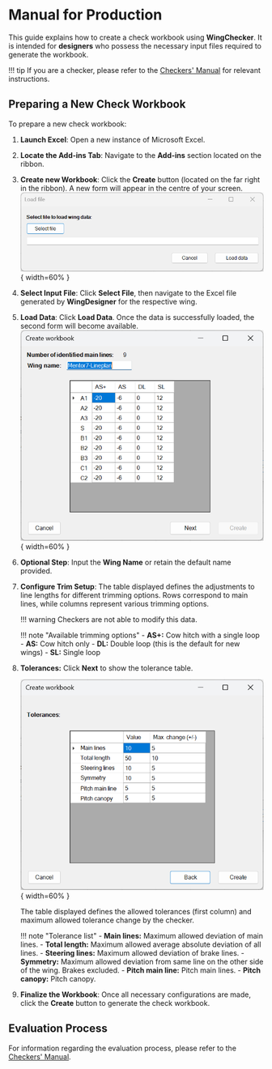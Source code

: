 # Manual for Production

This guide explains how to create a check workbook using **WingChecker**. It is intended for **designers** who possess the necessary input files required to generate the workbook.

!!! tip
    If you are a checker, please refer to the [Checkers' Manual](manual.md) for relevant instructions.

## Preparing a New Check Workbook

To prepare a new check workbook:

1. **Launch Excel**: Open a new instance of Microsoft Excel.
2. **Locate the Add-ins Tab**: Navigate to the **Add-ins** section located on the ribbon.
3. **Create new Workbook**: Click the **Create** button (located on the far right in the ribbon). A new form will appear in the centre of your screen.  
   ![Workbook Creation Form](../images/load_file.png){ width=60% }
4. **Select Input File**: Click **Select File**, then navigate to the Excel file generated by **WingDesigner** for the respective wing.
5. **Load Data**: Click **Load Data**. Once the data is successfully loaded, the second form will become available.  
   ![Form with Loaded Data](../images/create_workbook_filled.png){ width=60% }
6. **Optional Step**: Input the **Wing Name** or retain the default name provided.
7. **Configure Trim Setup**: 
    The table displayed defines the adjustments to line lengths for different trimming options. Rows correspond to main lines, while columns represent various trimming options.

    !!! warning
        Checkers are not able to modify this data.

    !!! note "Available trimming options"
        - **AS+:** Cow hitch with a single loop
        - **AS:** Cow hitch only
        - **DL:** Double loop (this is the default for new wings) 
        - **SL:** Single loop

8. **Tolerances:** Click **Next** to show the tolerance table.

    ![Form with Tolerance Data](../images/create_workbook_tolerances.png){ width=60% }

    The table displayed defines the allowed tolerances (first column) and maximum allowed tolerance change by the checker.

    !!! note "Tolerance list"
        - **Main lines:** Maximum allowed deviation of main lines.
        - **Total length:** Maximum allowed average absolute deviation of all lines.
        - **Steering lines:** Maximum allowed deviation of brake lines.
        - **Symmetry:** Maximum allowed deviation from same line on the other side of the wing. Brakes excluded.
        - **Pitch main line:** Pitch main lines.
        - **Pitch canopy:** Pitch canopy.

9. **Finalize the Workbook**: Once all necessary configurations are made, click the **Create** button to generate the check workbook.


## Evaluation Process

For information regarding the evaluation process, please refer to the [Checkers' Manual](manual.md).